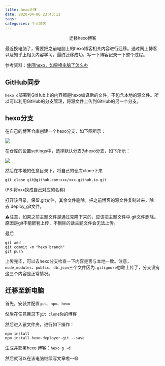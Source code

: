 ```yaml
---
title: hexo迁移
date: 2020-04-06 23:43:11
tags:
categories: 个人博客
---
```


<center>
  迁移hexo博客
</center>
<!--more-->

最近换电脑了，需要把之前电脑上的hexo博客相关内容进行迁移。通过网上博客以及知乎上相关内容学习，最终迁移成功，写一下博客记录一下整个过程。

参考资料：[使用hexo，如果换电脑了怎么办](https://www.zhihu.com/question/21193762/answer/489124966)

## GitHub同步

`hexo d`部署到GitHub上的内容都是hexo编译后的文件，不包含本地的源文件。所以可以利用GitHub的分支管理，将源文件上传到GitHub的另一个分支。



## hexo分支

在自己的博客仓库创建一个hexo分支，如下图所示：

![](https://1900-1300387133.cos.ap-chengdu.myqcloud.com/image/20200410231457.png)

在仓库的设置settings中，选择默认分支为hexo分支，如下所示：

![](https://1900-1300387133.cos.ap-chengdu.myqcloud.com/image/20200410231552.png)

然后在本地的任意目录下，将自己的仓库clone下来

`git clone git@github.com:xxx/xxx.github.io.git`

(PS:将xxx换成自己对应的名称)

打开该目录，保留.git文件，其余文件删除。把之前博客的源文件复制过来，除去.deploy_git文件。

:warning:注意，如果之前主题文件是通过克隆下来的，应该把主题文件中.git文件删除。原因是git不能嵌套上传，不删除的话主题文件会无法上传。

最后

```
git add .
git commit -m "hexo branch"
git push
```

上传完毕，可以去hexo分支检查一下内容是否与本地一致。注意，`node_modules`、`public`、`db.json`三个文件因为`.gitignore`忽略上传了，分支没有这三个内容是正常情况。



## 迁移至新电脑

首先，安装并配置`git`、`npm`、`hexo`

然后在任意目录下`git clone`你的博客

然后进入该文件夹，进行如下操作：

```
npm install
npm install hexo-deployer-git --save
```

生成并部署hexo 博客：`hexo g -d`

然后就可以在该电脑继续写文章啦～:smile:

